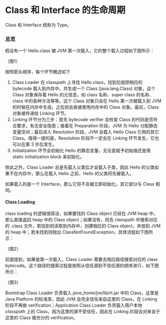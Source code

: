 # Class 和 Interface 的生命周期

Class 和 Interface 统称为 Type。

### 总览

假设有一个 Hello.class 被 JVM 第一次载入，它的整个载入过程如下图所示：

（图1）

按照箭头顺序，每个环节概述如下

1. Class Loader 在 classpath 上寻找 Hello.class，找到后就把相应的 bytecode 载入到内存中，并生成一个 Class \(java.lang.Class\) 对象，这个 Class 对象保存着 Hello 的元信息，如 class 名称、super class 的名称、class 中的各种方法等等。这个 Class 对象只会在 Hello 第一次被载入到 JVM 的时候在内存中生成，之后则会直接使用内存中的 Class 对象。最后，Class 对象被传递给 Linking 环节。
2. Linking 环节分为三步：首先 bytecode verifier 会检查 Class 的代码是否符合要求，有无安全隐患；接着在 Preparation 阶段，JVM 为 Hello 分配静态变量空间；最后进入 Resolution 阶段，JVM 会载入 Hello Class 引用的其它 Class。值得一提的是，Resolution 阶段不一定会在 Linking 环节发生，它也可以在第 3 步后发生。
3. Initialization 环节会初始化 Hello 的静态变量，无论是赋予初始值还是用 static initialization block 来初始化。

除此之外，Class Loader 总是先载入父类后才会载入子类，因此 Hello 的父类如果不在内存中，那么在载入 Hello 之前，Hello 的父类将先被载入。

如果载入的是一个 Interface，那么它将不会被立即初始化。其它部分与 Class 相同。

#### Class Loading

class loading 的逻辑很简洁，如果要找的 Class object 已经在 JVM heap 中，那么直接返回 heap 中的 Class object；如果没有，则去 classpath 中搜索对应的 .class 文件，若找到则读取到内存中，创建相应的 Class object，并放到 JVM 的 heap 中；若未找到则抛出 ClassNotFoundException。具体流程如下图所示：

（图2）

前面提到，如果是第一次载入，Class Loader 需要去相应路径搜索对应的 class bytecode。这个路径的搜索过程是按照从信任源到不信任源的顺序进行，如下图所示：

（图3）

Bootstrap Class Loader 负责载入 $java\_home$/jre/lib/rt.jar 中的 Class，这里是 Java Platform 的标准库，因此 JVM 会完全信任来自这里的 Class，在 Linking 阶段不再做 verification；Application Class Loader 负责载入用户本地 $classpath$ 上的 Class，因为这里的源不受信任，因此在 Linking 阶段会对来自于这里的 Class 做充分的 verification。





